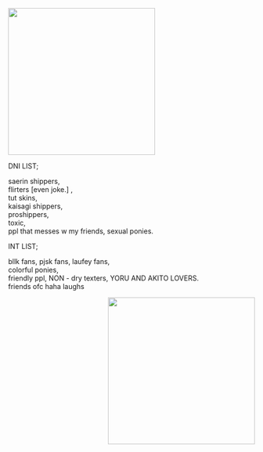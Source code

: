 <img align="center" width="300" height="auto" src="https://files.catbox.moe/igo9k3.jpg">

DNI LIST;
   
   saerin shippers,   
   flirters [even joke.] ,   
   tut skins,   
   kaisagi shippers,   
   proshippers,   
   toxic,    
   ppl that messes w my friends, 
   sexual ponies. 

INT LIST;
   
   bllk fans,
   pjsk fans,
   laufey fans,  
   colorful ponies,    
   friendly ppl, 
   NON - dry texters, 
   YORU AND AKITO LOVERS.  
   friends ofc haha laughs
   
   <img align="right" width="300" height="auto" src="https://files.catbox.moe/u99xtr.jpeg">
